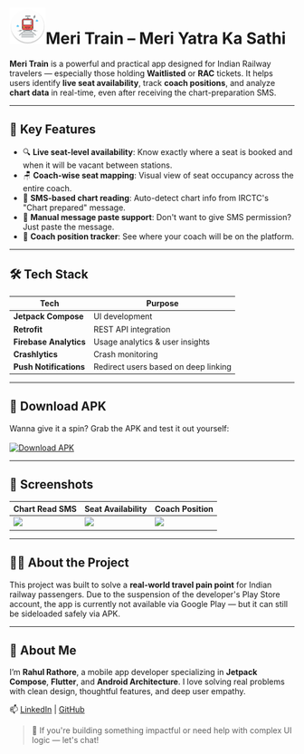 
# <img src="/ic_launcher_round.png" width="64" alt="Meri Train – Meri Yatra Ka Sathi">Meri Train – Meri Yatra Ka Sathi</img>

**Meri Train** is a powerful and practical app designed for Indian Railway travelers — especially those holding **Waitlisted** or **RAC** tickets. It helps users identify **live seat availability**, track **coach positions**, and analyze **chart data** in real-time, even after receiving the chart-preparation SMS.

---

## 🎯 Key Features

* 🔍 **Live seat-level availability**: Know exactly where a seat is booked and when it will be vacant between stations.
* 🪑 **Coach-wise seat mapping**: Visual view of seat occupancy across the entire coach.
* 📩 **SMS-based chart reading**: Auto-detect chart info from IRCTC's "Chart prepared" message.
* 🧾 **Manual message paste support**: Don't want to give SMS permission? Just paste the message.
* 🚉 **Coach position tracker**: See where your coach will be on the platform.

---

## 🛠 Tech Stack

| Tech                   | Purpose                              |
| ---------------------- | ------------------------------------ |
| **Jetpack Compose**    | UI development                       |
| **Retrofit**           | REST API integration                 |
| **Firebase Analytics** | Usage analytics & user insights      |
| **Crashlytics**        | Crash monitoring                     |
| **Push Notifications** | Redirect users based on deep linking |

---

## 📱 Download APK

Wanna give it a spin? Grab the APK and test it out yourself:
<br><br>[![Download APK](https://img.shields.io/badge/Download-APK-blue.svg?style=for-the-badge\&logo=android)](https://github.com/rathorerahul586/meri_train_demo/releases/download/v1.0.0_meri_train/app-release.apk)

---

## 📸 Screenshots

| Chart Read SMS              | Seat Availability                      | Coach Position                 |
| ------------------------------ | ----------------------------------- | ------------------------------ |
| <img src="/chart-message.gif" width="200"/> | <img src="/seat-position.gif" width="200"/> | <img src="/available-berths.gif" width="200"/> |

---

## 🙋‍♂️ About the Project

This project was built to solve a **real-world travel pain point** for Indian railway passengers. Due to the suspension of the developer's Play Store account, the app is currently not available via Google Play — but it can still be sideloaded safely via APK.

---

## 👋 About Me

I’m **Rahul Rathore**, a mobile app developer specializing in **Jetpack Compose**, **Flutter**, and **Android Architecture**. I love solving real problems with clean design, thoughtful features, and deep user empathy.

📫 [LinkedIn](https://www.linkedin.com/in/rahulrathore586) | [GitHub](https://github.com/rathorerahul586)

> 💬 If you're building something impactful or need help with complex UI logic — let's chat!
